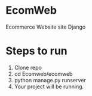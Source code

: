 # EcomWeb
Ecommerce Website site Django


# Steps to run
1. Clone repo
2. cd Ecomweb/ecomweb
3. python manage.py runserver
4. Your project will be running.
